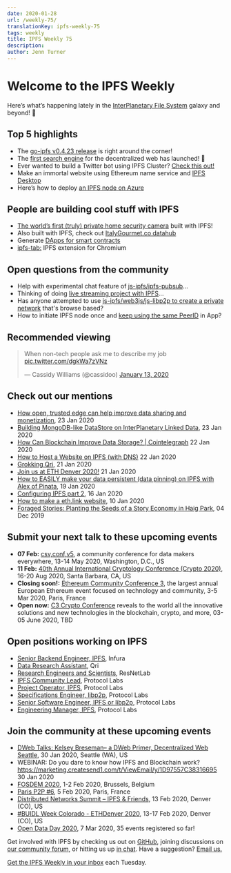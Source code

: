 ```yaml
---
date: 2020-01-28
url: /weekly-75/
translationKey: ipfs-weekly-75
tags: weekly
title: IPFS Weekly 75
description:
author: Jenn Turner
---
```


# Welcome to the IPFS Weekly

Here’s what’s happening lately in the [InterPlanetary File System](https://ipfs.io/) galaxy and beyond! 🚀

## Top 5 highlights

- The [go-ipfs v0.4.23 release](https://github.com/ipfs/go-ipfs/issues/6837) is right around the corner!
- The [first search engine](https://medium.com/the-ethereum-name-service/the-first-search-engine-for-the-dweb-ens-ipfs-has-launched-79b9fae7a9dc) for the decentralized web has launched! 🚀
- Ever wanted to build a Twitter bot using IPFS Cluster? [Check this out!](https://simpleaswater.com/ipfs-cluster-twitter-pinbot/)
- Make an immortal website using Ethereum name service and [IPFS Desktop](https://medium.com/@kirpy/make-an-immortal-website-using-ethereum-name-service-and-ipfs-simple-939e66c893df)
- Here’s how to deploy [an IPFS node on Azure](https://medium.com/cladular/running-an-interplanetary-file-system-node-using-azure-container-instances-5627814a48f5)

## People are building cool stuff with IPFS

- [The world’s first (truly) private home security camera](https://medium.com/iotex/how-we-built-the-worlds-first-truly-private-home-security-camera-4c4f97eb4b27) built with IPFS!
- Also built with IPFS, check out [ItalyGourmet.co datahub](https://www.datagourmet.net/)
- Generate [DApps for smart contracts](https://github.com/solui/solui)
- [ipfs-tab:](https://github.com/sergejmueller/ipfs-tab) IPFS extension for Chromium

## Open questions from the community

- Help with experimental chat feature of [js-ipfs/ipfs-pubsub](https://www.reddit.com/r/ipfs/comments/eukjwz/help_in_approaching_this_project_idea/)...
- Thinking of doing [live streaming project with IPFS](https://www.reddit.com/r/ipfs/comments/ety5oi/live_streaming_ipfs/)...
- Has anyone attempted to use [js-ipfs/web3js/js-libp2p to create a private network](https://www.reddit.com/r/ipfs/comments/eshkje/seeking_advice_on_jsipfs_for_private_offline/) that's browse based?
- How to initiate IPFS node once and [keep using the same PeerID](https://discuss.ipfs.io/t/how-to-initiate-ipfs-node-once-and-keep-using-the-same-peerid-in-app/7086) in App?

## Recommended viewing

<blockquote class="twitter-tweet"><p lang="en" dir="ltr">When non-tech people ask me to describe my job <a href="https://t.co/dgkWa7zVNz">pic.twitter.com/dgkWa7zVNz</a></p>&mdash; Cassidy Williams (@cassidoo) <a href="https://twitter.com/cassidoo/status/1216871876192088065?ref_src=twsrc%5Etfw">January 13, 2020</a></blockquote> <script async src="https://platform.twitter.com/widgets.js" charset="utf-8"></script>

## Check out our mentions

- [How open, trusted edge can help improve data sharing and monetization](https://venturebeat.com/2020/01/23/how-open-trusted-edge-can-help-improve-data-sharing-and-monetization/), 23 Jan 2020
- [Building MongoDB-like DataStore on InterPlanetary Linked Data](https://medium.com/swlh/building-mongodb-like-datastore-on-interplanetary-linked-data-afc21a4edec2), 23 Jan 2020
- [How Can Blockchain Improve Data Storage? | Cointelegraph](https://cointelegraph.com/news/how-can-blockchain-improve-data-storage) 22 Jan 2020
- [How to Host a Website on IPFS (with DNS)](https://medium.com/@leondo/how-to-host-a-website-on-ipfs-with-dns-82f1f2fe6361) 22 Jan 2020
- [Grokking Qri](https://medium.com/qri-io/grokking-qri-4cc10f3f38d5), 21 Jan 2020
- [Join us at ETH Denver 2020!](https://medium.com/3box/join-us-at-eth-denver-2020-932eaf4b1695) 21 Jan 2020
- [How to EASILY make your data persistent (data pinning) on IPFS with Alex of Pinata](https://www.youtube.com/watch?v=U7k_pOsVCpY&feature=emb_logo), 19 Jan 2020
- [Configuring IPFS part 2](https://dev.to/azwyane/configuring-ipfs-part-2-227c), 16 Jan 2020
- [How to make a eth.link website](https://medium.com/@collindyer/how-to-make-a-eth-link-website-bd3aba5bfd67), 10 Jan 2020
- [Foraged Stories: Planting the Seeds of a Story Economy in Haig Park](https://medium.com/blocumenta/foraged-stories-planting-the-seeds-of-a-story-economy-in-haig-park-47d34dc5d74b), 04 Dec 2019

## Submit your next talk to these upcoming events

- **07 Feb:** [csv,conf,v5](https://csvconf.com/), a community conference for data makers everywhere, 13-14 May 2020, Washington, D.C., US
- **11 Feb:** [40th Annual International Cryptology Conference (Crypto 2020)](https://crypto.iacr.org/2020/), 16-20 Aug 2020, Santa Barbara, CA, US
- **Closing soon!:** [Ethereum Community Conference 3](https://ethcc.io/speakers.html), the largest annual European Ethereum event focused on technology and community, 3-5 Mar 2020, Paris, France
- **Open now:** [C3 Crypto Conference](https://crypto-conference.com/) reveals to the world all the innovative solutions and new technologies in the blockchain, crypto, and more, 03-05 June 2020, TBD

## Open positions working on IPFS

- [Senior Backend Engineer, IPFS](https://boards.greenhouse.io/consensys/jobs/1965747), Infura
- [Data Research Assistant](https://www.linkedin.com/jobs/cap/view/1659228994/), Qri
- [Research Engineers and Scientists](https://research.protocol.ai/posts/201912-resnetlab-launch/), ResNetLab
- [IPFS Community Lead](https://jobs.lever.co/protocol/71c4a9b9-af90-4ce9-9dba-8b72507997bf), Protocol Labs
- [Project Operator, IPFS](https://jobs.lever.co/protocol/135cecff-ecc4-49ca-b516-61b63fd4d9ef), Protocol Labs
- [Specifications Engineer, libp2p](https://jobs.lever.co/protocol/0ee37e17-5fb3-4b0f-8559-e5fca363e268), Protocol Labs
- [Senior Software Engineer, IPFS or libp2p](https://jobs.lever.co/protocol/82793e56-124f-484c-bf13-357ef0b45bc6), Protocol Labs
- [Engineering Manager, IPFS](https://jobs.lever.co/protocol/3f0787e8-58b3-4122-a1ea-424561d2658f), Protocol Labs

## Join the community at these upcoming events

- [DWeb Talks: Kelsey Breseman– a DWeb Primer, Decentralized Web Seattle](https://www.meetup.com/ProtoSchool-Seattle-Learn-to-Make-the-Decentralized-Web/events/267123900/), 30 Jan 2020, Seattle (WA), US
- WEBINAR: Do you dare to know how IPFS and Blockchain work? https://marketing.createsend1.com/t/ViewEmail/y/1D97557C38316695 30 Jan 2020
- [FOSDEM 2020](https://fosdem.org/2020/), 1-2 Feb 2020, Brussels, Belgium
- [Paris P2P #6](https://p2p.paris/en/event/monthly-6/), 5 Feb 2020, Paris, France
- [Distributed Networks Summit – IPFS & Friends](https://www.eventbrite.com/e/distributed-networks-summit-ipfs-friends-tickets-86959928487), 13 Feb 2020, Denver (CO), US
- [#BUIDL Week Colorado - ETHDenver 2020](https://www.ethdenver.com/buidlweek/), 13-17 Feb 2020, Denver (CO), US
- [Open Data Day 2020](https://opendataday.org/), 7 Mar 2020, 35 events registered so far!

Get involved with IPFS by checking us out on [GitHub](https://github.com/ipfs), joining discussions on [our community forum](https://discuss.ipfs.io/), or hitting us up [in chat](https://riot.im/app/#/room/#ipfs:matrix.org). Have a suggestion? [Email us.](mailto:newsletter@ipfs.io)

[Get the IPFS Weekly in your inbox](https://ipfs.us4.list-manage.com/subscribe?u=25473244c7d18b897f5a1ff6b&id=cad54b2230) each Tuesday.
